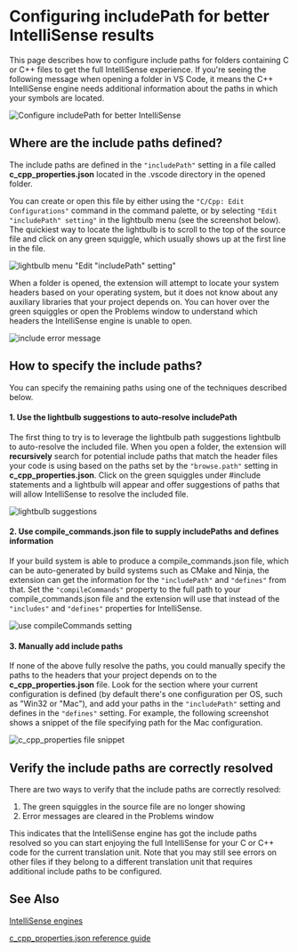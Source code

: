 # Configuring includePath for better IntelliSense results

This page describes how to configure include paths for folders containing C or C++ files to get the full IntelliSense experience. If you're seeing the following message when opening a folder in VS Code, it means the C++ IntelliSense engine needs additional information about the paths in which your symbols are located.

![Configure includePath for better IntelliSense](https://github.com/Microsoft/vscode-cpptools/raw/ronglu-edit/Images/configure%20includepath.jpg)

## Where are the include paths defined?

The include paths are defined in the `"includePath"` setting in a file called **c_cpp_properties.json** located in the .vscode directory in the opened folder.

You can create or open this file by either using the `"C/Cpp: Edit Configurations"` command in the command palette, or by selecting `"Edit "includePath" setting"` in the lightbulb menu (see the screenshot below). The quickiest way to locate the lightbulb is to scroll to the top of the source file and click on any green squiggle, which usually shows up at the first line in the file.

![lightbulb menu "Edit "includePath" setting"](https://github.com/Microsoft/vscode-cpptools/raw/ronglu-edit/Images/Lightbulb.png)

 When a folder is opened, the extension will attempt to locate your system headers based on your operating system, but it does not know about any auxiliary libraries that your project depends on. You can hover over the green squiggles or open the Problems window to understand which headers the IntelliSense engine is unable to open.

![include error message](https://github.com/Microsoft/vscode-cpptools/raw/ronglu-edit/Images/Include%20errors.png)

## How to specify the include paths?

You can specify the remaining paths using one of the techniques described below. 

#### 1. Use the lightbulb suggestions to auto-resolve includePath

The first thing to try is to leverage the lightbulb path suggestions lightbulb to auto-resolve the included file. When you open a folder, the extension will **recursively** search for potential include paths that match the header files your code is using based on the paths set by the `"browse.path"` setting in **c_cpp_properties.json**. Click on the green squiggles under #include statements and a lightbulb will appear and offer suggestions of paths that will allow IntelliSense to resolve the included file.

![lightbulb suggestions](https://github.com/Microsoft/vscode-cpptools/raw/ronglu-edit/Images/lightbulb%20suggestion.png)

#### 2. Use compile_commands.json file to supply includePaths and defines information

If your build system is able to produce a compile_commands.json file, which can be auto-generated by build systems such as CMake and Ninja, the extension can get the information for the `"includePath"` and `"defines"` from that.  Set the `"compileCommands"` property to the full path to your compile_commands.json file and the extension will use that instead of the `"includes"` and `"defines"` properties for IntelliSense.

![use compileCommands setting](https://github.com/Microsoft/vscode-cpptools/raw/ronglu-edit/Images/compile_commands.png)

#### 3. Manually add include paths
If none of the above fully resolve the paths, you could manually specify the paths to the headers that your project depends on to the **c_cpp_properties.json** file.  Look for the section where your current configuration is defined (by default there's one configuration per OS, such as "Win32 or "Mac"), and add your paths in the `"includePath"` setting and defines in the `"defines"` setting. For example, the following screenshot shows a snippet of the file specifying path for the Mac configuration.

![c_cpp_properties file snippet](https://github.com/Microsoft/vscode-cpptools/raw/ronglu-edit/Images/c_cpp_properties%20file.PNG)

## Verify the include paths are correctly resolved

There are two ways to verify that the include paths are correctly resolved:

1. The green squiggles in the source file are no longer showing
2. Error messages are cleared in the Problems window

This indicates that the IntelliSense engine has got the include paths resolved so you can start enjoying the full IntelliSense for your C or C++ code for the current translation unit. Note that you may still see errors on other files if they belong to a different translation unit that requires additional include paths to be configured.

## See Also

[IntelliSense engines](https://github.com/Microsoft/vscode-cpptools/blob/ronglu-edit/Documentation/LanguageServer/IntelliSense%20engine.md)

[c_cpp_properties.json reference guide](https://github.com/Microsoft/vscode-cpptools/blob/ronglu-edit/Documentation/LanguageServer/c_cpp_properties.json.md)

